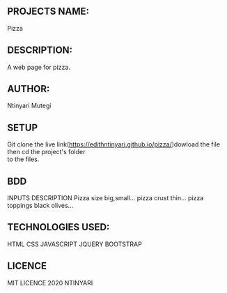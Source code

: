 ## PROJECTS NAME:
Pizza
## DESCRIPTION:
A web page for pizza.
## AUTHOR:
Ntinyari Mutegi
## SETUP
Git clone the live link(https://edithntinyari.github.io/pizza/)dowload the file then cd the project's folder<br>to the files.
## BDD
INPUTS         DESCRIPTION
Pizza size      big,small...
pizza crust      thin...
pizza toppings    black olives...

## TECHNOLOGIES USED:
HTML
CSS
JAVASCRIPT
JQUERY
BOOTSTRAP

## LICENCE
MIT LICENCE 2020 NTINYARI

